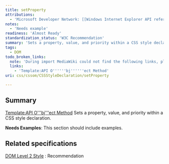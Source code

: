 ```yaml
---
title: setProperty
attributions:
  - 'Microsoft Developer Network: [[Windows Internet Explorer API reference](http://msdn.microsoft.com/en-us/library/ie/hh828809%28v=vs.85%29.aspx) Article]'
notes:
  - 'Needs example'
readiness: 'Almost Ready'
standardization_status: 'W3C Recommendation'
summary: 'Sets a property, value, and priority within a CSS style declaration.'
tags:
  - DOM
todo_broken_links:
  note: 'During import MediaWiki could not find the following links, please fix and adjust this list.'
  links:
    - 'Template:API O''''''bj''''''ect Method'
uri: css/cssom/CSSStyleDeclaration/setProperty

---
```

## <span>Summary</span>

[Template:API O'''bj'''ect Method](/w/index.php?title=Template:API_O%27%27%27bj%27%27%27ect_Method&action=edit&redlink=1) Sets a property, value, and priority within a CSS style declaration.

**Needs Examples**: This section should include examples.

## <span>Related specifications</span>

[DOM Level 2 Style](http://www.w3.org/TR/2000/REC-DOM-Level-2-Style-20001113/css.html)
:   Recommendation
